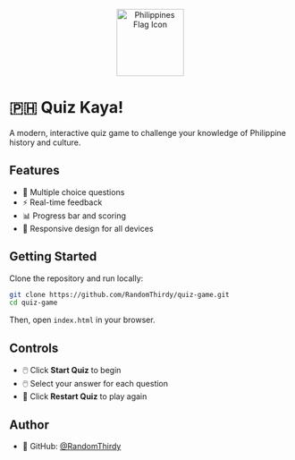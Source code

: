 <p align="center">
  <img src="https://em-content.zobj.net/source/microsoft-teams/363/flag-philippines_1f1f5-1f1ed.png" alt="Philippines Flag Icon" width="120"/>
</p>

# 🇵🇭 Quiz Kaya!

A modern, interactive quiz game to challenge your knowledge of Philippine history and culture.

## Features

- 📝 Multiple choice questions
- ⚡ Real-time feedback
- 📊 Progress bar and scoring
- 📱 Responsive design for all devices

## Getting Started

Clone the repository and run locally:

```bash
git clone https://github.com/RandomThirdy/quiz-game.git
cd quiz-game
```

Then, open `index.html` in your browser.

## Controls

- 🖱️ Click **Start Quiz** to begin
- 🖱️ Select your answer for each question
- 🔄 Click **Restart Quiz** to play again

## Author

- 🐙 GitHub: [@RandomThirdy](https://github.com/RandomThirdy)
